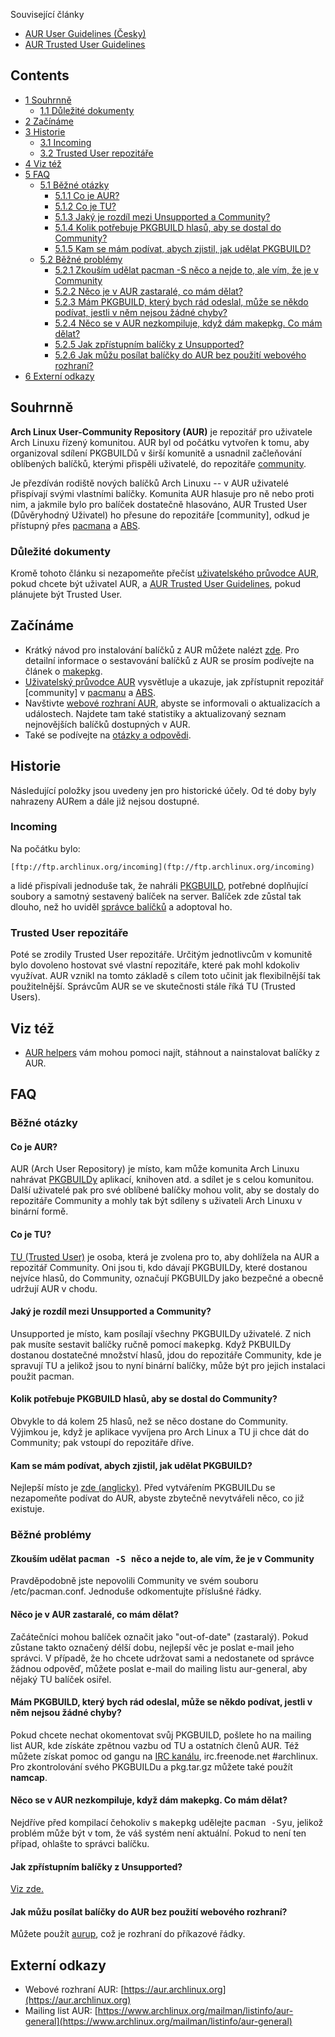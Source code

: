 Související články

*   [AUR User Guidelines (Česky)](/index.php/AUR_User_Guidelines_(%C4%8Cesky) "AUR User Guidelines (Česky)")
*   [AUR Trusted User Guidelines](/index.php/AUR_Trusted_User_Guidelines "AUR Trusted User Guidelines")

## Contents

*   [1 Souhrnně](#Souhrnn.C4.9B)
    *   [1.1 Důležité dokumenty](#D.C5.AFle.C5.BEit.C3.A9_dokumenty)
*   [2 Začínáme](#Za.C4.8D.C3.ADn.C3.A1me)
*   [3 Historie](#Historie)
    *   [3.1 Incoming](#Incoming)
    *   [3.2 Trusted User repozitáře](#Trusted_User_repozit.C3.A1.C5.99e)
*   [4 Viz též](#Viz_t.C3.A9.C5.BE)
*   [5 FAQ](#FAQ)
    *   [5.1 Běžné otázky](#B.C4.9B.C5.BEn.C3.A9_ot.C3.A1zky)
        *   [5.1.1 Co je AUR?](#Co_je_AUR.3F)
        *   [5.1.2 Co je TU?](#Co_je_TU.3F)
        *   [5.1.3 Jaký je rozdíl mezi Unsupported a Community?](#Jak.C3.BD_je_rozd.C3.ADl_mezi_Unsupported_a_Community.3F)
        *   [5.1.4 Kolik potřebuje PKGBUILD hlasů, aby se dostal do Community?](#Kolik_pot.C5.99ebuje_PKGBUILD_hlas.C5.AF.2C_aby_se_dostal_do_Community.3F)
        *   [5.1.5 Kam se mám podívat, abych zjistil, jak udělat PKGBUILD?](#Kam_se_m.C3.A1m_pod.C3.ADvat.2C_abych_zjistil.2C_jak_ud.C4.9Blat_PKGBUILD.3F)
    *   [5.2 Běžné problémy](#B.C4.9B.C5.BEn.C3.A9_probl.C3.A9my)
        *   [5.2.1 Zkouším udělat pacman -S něco a nejde to, ale vím, že je v Community](#Zkou.C5.A1.C3.ADm_ud.C4.9Blat_pacman_-S_n.C4.9Bco_a_nejde_to.2C_ale_v.C3.ADm.2C_.C5.BEe_je_v_Community)
        *   [5.2.2 Něco je v AUR zastaralé, co mám dělat?](#N.C4.9Bco_je_v_AUR_zastaral.C3.A9.2C_co_m.C3.A1m_d.C4.9Blat.3F)
        *   [5.2.3 Mám PKGBUILD, který bych rád odeslal, může se někdo podívat, jestli v něm nejsou žádné chyby?](#M.C3.A1m_PKGBUILD.2C_kter.C3.BD_bych_r.C3.A1d_odeslal.2C_m.C5.AF.C5.BEe_se_n.C4.9Bkdo_pod.C3.ADvat.2C_jestli_v_n.C4.9Bm_nejsou_.C5.BE.C3.A1dn.C3.A9_chyby.3F)
        *   [5.2.4 Něco se v AUR nezkompiluje, když dám makepkg. Co mám dělat?](#N.C4.9Bco_se_v_AUR_nezkompiluje.2C_kdy.C5.BE_d.C3.A1m_makepkg._Co_m.C3.A1m_d.C4.9Blat.3F)
        *   [5.2.5 Jak zpřístupním balíčky z Unsupported?](#Jak_zp.C5.99.C3.ADstupn.C3.ADm_bal.C3.AD.C4.8Dky_z_Unsupported.3F)
        *   [5.2.6 Jak můžu posílat balíčky do AUR bez použití webového rozhraní?](#Jak_m.C5.AF.C5.BEu_pos.C3.ADlat_bal.C3.AD.C4.8Dky_do_AUR_bez_pou.C5.BEit.C3.AD_webov.C3.A9ho_rozhran.C3.AD.3F)
*   [6 Externí odkazy](#Extern.C3.AD_odkazy)

## Souhrnně

**Arch Linux User-Community Repository (AUR)** je repozitář pro uživatele Arch Linuxu řízený komunitou. AUR byl od počátku vytvořen k tomu, aby organizoval sdílení PKGBUILDů v širší komunitě a usnadnil začleňování oblíbených balíčků, kterými přispěli uživatelé, do repozitáře [community](#.5Bcommunity.5D).

Je přezdíván rodiště nových balíčků Arch Linuxu -- v AUR uživatelé přispívají svými vlastními balíčky. Komunita AUR hlasuje pro ně nebo proti nim, a jakmile bylo pro balíček dostatečně hlasováno, AUR Trusted User (Důvěryhodný Uživatel) ho přesune do repozitáře [community], odkud je přístupný přes [pacmana](/index.php/Pacman_(%C4%8Cesky) "Pacman (Česky)") a [ABS](/index.php/ABS_-_The_Arch_Build_System_(%C4%8Cesky) "ABS - The Arch Build System (Česky)").

### Důležité dokumenty

Kromě tohoto článku si nezapomeňte přečíst [uživatelského průvodce AUR](/index.php/AUR_-_u%C5%BEivatelsk%C3%BD_pr%C5%AFvodce_(%C4%8Cesky) "AUR - uživatelský průvodce (Česky)"), pokud chcete být uživatel AUR, a [AUR Trusted User Guidelines](/index.php/AUR_Trusted_User_Guidelines "AUR Trusted User Guidelines"), pokud plánujete být Trusted User.

## Začínáme

*   Krátký návod pro instalování balíčků z AUR můžete nalézt [zde](#Jak_na_bal.C3.AD.C4.8Dek_z_UNSUPPORTED). Pro detailní informace o sestavování balíčků z AUR se prosím podívejte na článek o [makepkg](/index.php/Makepkg "Makepkg").
*   [Uživatelský průvodce AUR](/index.php/AUR_-_u%C5%BEivatelsk%C3%BD_pr%C5%AFvodce_(%C4%8Cesky) "AUR - uživatelský průvodce (Česky)") vysvětluje a ukazuje, jak zpřístupnit repozitář [community] v [pacmanu](/index.php/Pacman_(%C4%8Cesky) "Pacman (Česky)") a [ABS](/index.php/ABS_-_The_Arch_Build_System_(%C4%8Cesky) "ABS - The Arch Build System (Česky)").
*   Navštivte [webové rozhraní AUR](https://aur.archlinux.org), abyste se informovali o aktualizacích a událostech. Najdete tam také statistiky a aktualizovaný seznam nejnovějších balíčků dostupných v AUR.
*   Také se podívejte na [otázky a odpovědi](/index.php/AUR_Q_%26_A "AUR Q & A").

## Historie

Následující položky jsou uvedeny jen pro historické účely. Od té doby byly nahrazeny AURem a dále již nejsou dostupné.

### Incoming

Na počátku bylo:

```
[ftp://ftp.archlinux.org/incoming](ftp://ftp.archlinux.org/incoming)

```

a lidé přispívali jednoduše tak, že nahráli [PKGBUILD](/index.php/PKGBUILD "PKGBUILD"), potřebné doplňující soubory a samotný sestavený balíček na server. Balíček zde zůstal tak dlouho, než ho uviděl [správce balíčků](/index.php/Package_Maintainer "Package Maintainer") a adoptoval ho.

### Trusted User repozitáře

Poté se zrodily Trusted User repozitáře. Určitým jednotlivcům v komunitě bylo dovoleno hostovat své vlastní repozitáře, které pak mohl kdokoliv využívat. AUR vznikl na tomto základě s cílem toto učinit jak flexibilnější tak použitelnější. Správcům AUR se ve skutečnosti stále říká TU (Trusted Users).

## Viz též

*   [AUR helpers](/index.php/AUR_helpers "AUR helpers") vám mohou pomoci najít, stáhnout a nainstalovat balíčky z AUR.

## FAQ

### Běžné otázky

#### Co je AUR?

AUR (Arch User Repository) je místo, kam může komunita Arch Linuxu nahrávat [PKGBUILDy](/index.php/Arch_Build_System_(%C4%8Cesky)#Co_je_PKGBUILD_a_co_obsahuje.3F "Arch Build System (Česky)") aplikací, knihoven atd. a sdílet je s celou komunitou. Další uživatelé pak pro své oblíbené balíčky mohou volit, aby se dostaly do repozitáře Community a mohly tak být sdíleny s uživateli Arch Linuxu v binární formě.

#### Co je TU?

[TU (Trusted User)](/index.php/AUR_Trusted_User_Guidelines "AUR Trusted User Guidelines") je osoba, která je zvolena pro to, aby dohlížela na AUR a repozitář Community. Oni jsou ti, kdo dávají PKGBUILDy, které dostanou nejvíce hlasů, do Community, označují PKGBUILDy jako bezpečné a obecně udržují AUR v chodu.

#### Jaký je rozdíl mezi Unsupported a Community?

Unsupported je místo, kam posílají všechny PKGBUILDy uživatelé. Z nich pak musíte sestavit balíčky ručně pomocí <tt>makepkg</tt>. Když PKBUILDy dostanou dostatečné množství hlasů, jdou do repozitáře Community, kde je spravují TU a jelikož jsou to nyní binární balíčky, může být pro jejich instalaci použit pacman.

#### Kolik potřebuje PKGBUILD hlasů, aby se dostal do Community?

Obvykle to dá kolem 25 hlasů, než se něco dostane do Community. Výjimkou je, když je aplikace vyvíjena pro Arch Linux a TU ji chce dát do Community; pak vstoupí do repozitáře dříve.

#### Kam se mám podívat, abych zjistil, jak udělat PKGBUILD?

Nejlepší místo je [zde (anglicky)](/index.php/Creating_packages "Creating packages"). Před vytvářením PKGBUILDu se nezapomeňte podívat do AUR, abyste zbytečně nevytvářeli něco, co již existuje.

### Běžné problémy

#### Zkouším udělat <tt>pacman -S něco</tt> a nejde to, ale vím, že je v Community

Pravděpodobně jste nepovolili Community ve svém souboru /etc/pacman.conf. Jednoduše odkomentujte příslušné řádky.

#### Něco je v AUR zastaralé, co mám dělat?

Začátečníci mohou balíček označit jako "out-of-date" (zastaralý). Pokud zůstane takto označený délší dobu, nejlepší věc je poslat e-mail jeho správci. V případě, že ho chcete udržovat sami a nedostanete od správce žádnou odpověď, můžete poslat e-mail do mailing listu aur-general, aby nějaký TU balíček osiřel.

#### Mám PKGBUILD, který bych rád odeslal, může se někdo podívat, jestli v něm nejsou žádné chyby?

Pokud chcete nechat okomentovat svůj PKGBUILD, pošlete ho na mailing list AUR, kde získáte zpětnou vazbu od TU a ostatních členů AUR. Též můžete získat pomoc od gangu na [IRC kanálu](/index.php/ArchChannel "ArchChannel"), irc.freenode.net #archlinux. Pro zkontrolování svého PKGBUILDu a pkg.tar.gz můžete také použít **namcap**.

#### Něco se v AUR nezkompiluje, když dám makepkg. Co mám dělat?

Nejdříve před kompilací čehokoliv s <tt>makepkg</tt> udělejte <tt>pacman -Syu</tt>, jelikož problém může být v tom, že váš systém není aktuální. Pokud to není ten případ, ohlašte to správci balíčku.

#### Jak zpřístupním balíčky z Unsupported?

[Viz zde.](#Jak_na_bal.C3.AD.C4.8Dek_z_UNSUPPORTED)

#### Jak můžu posílat balíčky do AUR bez použití webového rozhraní?

Můžete použít [aurup](https://aur.archlinux.org/packages.php?ID=5848), což je rozhraní do příkazové řádky.

## Externí odkazy

*   Webové rozhraní AUR: [https://aur.archlinux.org](https://aur.archlinux.org)
*   Mailing list AUR: [https://www.archlinux.org/mailman/listinfo/aur-general](https://www.archlinux.org/mailman/listinfo/aur-general)